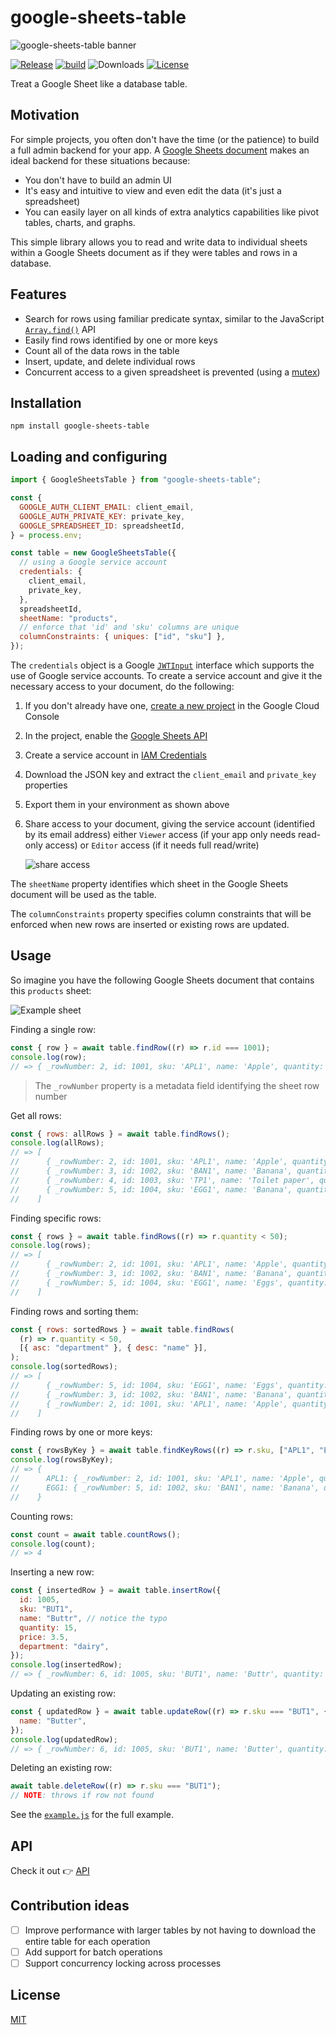 # google-sheets-table

![google-sheets-table banner](./media/banner.svg)

[![Release](https://img.shields.io/npm/v/google-sheets-table)](https://www.npmjs.com/package/google-sheets-table)
[![build](https://github.com/twistedstream/google-sheets-table/actions/workflows/build.yml/badge.svg)](https://github.com/twistedstream/google-sheets-table/actions)
![Downloads](https://img.shields.io/npm/dw/google-sheets-table)
[![License](https://img.shields.io/:license-mit-blue.svg?style=flat)](https://opensource.org/licenses/MIT)

Treat a Google Sheet like a database table.

## Motivation

For simple projects, you often don't have the time (or the patience) to build a full admin backend for your app. A [Google Sheets document](https://www.google.com/sheets/about/) makes an ideal backend for these situations because:

- You don't have to build an admin UI
- It's easy and intuitive to view and even edit the data (it's just a spreadsheet)
- You can easily layer on all kinds of extra analytics capabilities like pivot tables, charts, and graphs.

This simple library allows you to read and write data to individual sheets within a Google Sheets document as if they were tables and rows in a database.

## Features

- Search for rows using familiar predicate syntax, similar to the JavaScript [`Array.find()`](https://developer.mozilla.org/en-US/docs/Web/JavaScript/Reference/Global_Objects/Array/find) API
- Easily find rows identified by one or more keys
- Count all of the data rows in the table
- Insert, update, and delete individual rows
- Concurrent access to a given spreadsheet is prevented (using a [mutex](https://github.com/DirtyHairy/async-mutex?tab=readme-ov-file#mutex))

## Installation

```shell
npm install google-sheets-table
```

## Loading and configuring

```javascript
import { GoogleSheetsTable } from "google-sheets-table";

const {
  GOOGLE_AUTH_CLIENT_EMAIL: client_email,
  GOOGLE_AUTH_PRIVATE_KEY: private_key,
  GOOGLE_SPREADSHEET_ID: spreadsheetId,
} = process.env;

const table = new GoogleSheetsTable({
  // using a Google service account
  credentials: {
    client_email,
    private_key,
  },
  spreadsheetId,
  sheetName: "products",
  // enforce that 'id' and 'sku' columns are unique
  columnConstraints: { uniques: ["id", "sku"] },
});
```

The `credentials` object is a Google [`JWTInput`](https://github.com/googleapis/google-auth-library-nodejs/blob/3b19e9cfa0e7ca4ffd97fa0ebd96f065286573dc/src/auth/credentials.ts#L69) interface which supports the use of Google service accounts. To create a service account and give it the necessary access to your document, do the following:

1. If you don't already have one, [create a new project](https://cloud.google.com/resource-manager/docs/creating-managing-projects) in the Google Cloud Console
1. In the project, enable the [Google Sheets API](https://console.cloud.google.com/marketplace/product/google/sheets.googleapis.com)
1. Create a service account in [IAM Credentials](https://console.cloud.google.com/apis/credentials)
1. Download the JSON key and extract the `client_email` and `private_key` properties
1. Export them in your environment as shown above
1. Share access to your document, giving the service account (identified by its email address) either `Viewer` access (if your app only needs read-only access) or `Editor` access (if it needs full read/write)

   ![share access](./media/share-access.png)

The `sheetName` property identifies which sheet in the Google Sheets document will be used as the table.

The `columnConstraints` property specifies column constraints that will be enforced when new rows are inserted or existing rows are updated.

## Usage

So imagine you have the following Google Sheets document that contains this `products` sheet:

![Example sheet](./media/example-sheet.png)

Finding a single row:

```javascript
const { row } = await table.findRow((r) => r.id === 1001);
console.log(row);
// => { _rowNumber: 2, id: 1001, sku: 'APL1', name: 'Apple', quantity: 10, price: 1.75, department: "produce" }
```

> The `_rowNumber` property is a metadata field identifying the sheet row number

Get all rows:

```javascript
const { rows: allRows } = await table.findRows();
console.log(allRows);
// => [
//      { _rowNumber: 2, id: 1001, sku: 'APL1', name: 'Apple', quantity: 10, price: 1.75, department: "produce" },
//      { _rowNumber: 3, id: 1002, sku: 'BAN1', name: 'Banana', quantity: 11, price: 1.50, department: "produce" },
//      { _rowNumber: 4, id: 1003, sku: 'TP1', name: 'Toilet paper', quantity: 99, price: 5.50, department: "home" },
//      { _rowNumber: 5, id: 1004, sku: 'EGG1', name: 'Banana', quantity: 25, price: 2.50, department: "dairy" },
//    ]
```

Finding specific rows:

```javascript
const { rows } = await table.findRows((r) => r.quantity < 50);
console.log(rows);
// => [
//      { _rowNumber: 2, id: 1001, sku: 'APL1', name: 'Apple', quantity: 10, price: 1.75, department: 'produce' },
//      { _rowNumber: 3, id: 1002, sku: 'BAN1', name: 'Banana', quantity: 11, price: 1.5, department: 'produce' },
//      { _rowNumber: 5, id: 1004, sku: 'EGG1', name: 'Eggs', quantity: 25, price: 2.5, department: 'dairy' }
//    ]
```

Finding rows and sorting them:

```javascript
const { rows: sortedRows } = await table.findRows(
  (r) => r.quantity < 50,
  [{ asc: "department" }, { desc: "name" }],
);
console.log(sortedRows);
// => [
//      { _rowNumber: 5, id: 1004, sku: 'EGG1', name: 'Eggs', quantity: 25, price: 2.5, department: 'dairy' },
//      { _rowNumber: 3, id: 1002, sku: 'BAN1', name: 'Banana', quantity: 11, price: 1.5, department: 'produce' },
//      { _rowNumber: 2, id: 1001, sku: 'APL1', name: 'Apple', quantity: 10, price: 1.75, department: 'produce' }
//    ]
```

Finding rows by one or more keys:

```javascript
const { rowsByKey } = await table.findKeyRows((r) => r.sku, ["APL1", "EGG1"]);
console.log(rowsByKey);
// => {
//      APL1: { _rowNumber: 2, id: 1001, sku: 'APL1', name: 'Apple', quantity: 10, price: 1.75, department: "produce" } },
//      EGG1: { _rowNumber: 5, id: 1002, sku: 'BAN1', name: 'Banana', quantity: 11, price: 1.50, department: "produce" } }
//    }
```

Counting rows:

```typescript
const count = await table.countRows();
console.log(count);
// => 4
```

Inserting a new row:

```javascript
const { insertedRow } = await table.insertRow({
  id: 1005,
  sku: "BUT1",
  name: "Buttr", // notice the typo
  quantity: 15,
  price: 3.5,
  department: "dairy",
});
console.log(insertedRow);
// => { _rowNumber: 6, id: 1005, sku: 'BUT1', name: 'Buttr', quantity: 15, price: 3.5, department: "dairy" }
```

Updating an existing row:

```javascript
const { updatedRow } = await table.updateRow((r) => r.sku === "BUT1", {
  name: "Butter",
});
console.log(updatedRow);
// => { _rowNumber: 6, id: 1005, sku: 'BUT1', name: 'Butter', quantity: 15, price: 3.5, department: "dairy" }
```

Deleting an existing row:

```javascript
await table.deleteRow((r) => r.sku === "BUT1");
// NOTE: throws if row not found
```

See the [`example.js`](./example.js) for the full example.

## API

Check it out 👉 [API](https://twistedstream.github.io/google-sheets-table)

## Contribution ideas

- [ ] Improve performance with larger tables by not having to download the entire table for each operation
- [ ] Add support for batch operations
- [ ] Support concurrency locking across processes

## License

[MIT](./LICENSE)
